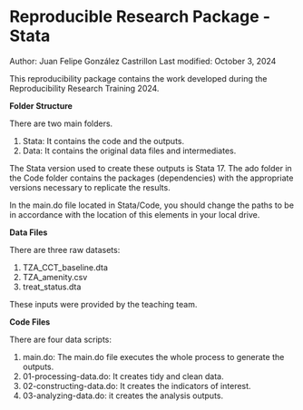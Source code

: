 # Reproducible Research Package - Stata

Author: Juan Felipe González Castrillon
Last modified: October 3, 2024

This reproducibility package contains the work developed during the Reproducibility Research Training 2024.

**Folder Structure**

There are two main folders.

1. Stata: It contains the code and the outputs.
2. Data: It contains the original data files and intermediates.

The Stata version used to create these outputs is Stata 17. The ado folder in the Code folder contains the packages (dependencies) with the appropriate versions necessary to replicate the results.

In the main.do file located in Stata/Code, you should change the paths to be in accordance with the location of this elements in your local drive.

**Data Files**

There are three raw datasets:

1. TZA_CCT_baseline.dta
2. TZA_amenity.csv
3. treat_status.dta

These inputs were provided by the teaching team.

**Code Files**

There are four data scripts:

1. main.do: The main.do file executes the whole process to generate the outputs.
2. 01-processing-data.do: It creates tidy and clean data.
3. 02-constructing-data.do: It creates the indicators of interest.
3. 03-analyzing-data.do: it creates the analysis outputs.
